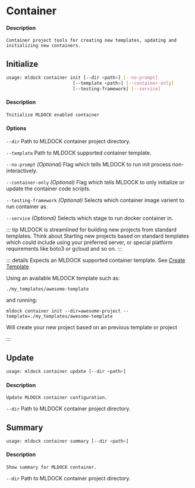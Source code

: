 # Container

#### Description
`Container project tools for creating new templates, updating and initializing new containers.`

## Initialize

```bash
usage: mldock container init [--dir <path>] [--no-prompt] 
                         [--template <path>] [--container-only]
                         [--testing-framework] [--service]
```

#### Description
`Tnitialize MLDOCK enabled container`

#### Options

`--dir` Path to MLDOCK container project directory.

`--template` Path to MLDOCK supported container template.

`--no-prompt` *(Optional)* Flag which tells MLDOCK to run init process non-interactively.

`--container-only` *(Optional)* Flag which tells MLDOCK to only initialize or update the container code scripts.

`--testing-framework` *(Optional)* Selects which container image varient to run container as.

`--service` *(Optional)* Selects which stage to run docker container in.

::: tip
MLDOCK is streamlined for building new projects from standard templates. Think about Starting new projects based
on standard templates which could include using your preferred server, or special platform requirements like boto3 or gcloud and so on.
:::

::: details
Expects an MLDOCK supported container template. See [Create Template](./container.html#create-template)

Using an available MLDOCK template such as:

```./my_templates/awesome-template```

and running:

```mldock container init --dir=awesome-project --template=./my_templates/awesome-template```

Will create your new project based on an previous template or project

:::

## Update

```bash
usage: mldock container update [--dir <path>]
```

#### Description
`Update MLDOCK container configuration.`

`--dir` Path to MLDOCK container project directory.


## Summary

```bash
usage: mldock container summary [--dir <path>]
```

#### Description
`Show summary for MLDOCK container.`

`--dir` Path to MLDOCK container project directory.
